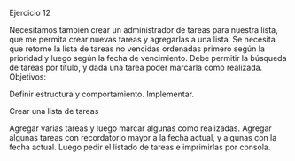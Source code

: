 Ejercicio 12


Necesitamos también crear un administrador de tareas para nuestra lista, que me permita crear nuevas tareas y agregarlas a una lista. Se necesita que retorne la lista de tareas no vencidas ordenadas primero según la prioridad y luego según la fecha de vencimiento. Debe permitir la búsqueda de tareas por título, y dada una tarea poder marcarla como realizada.
Objetivos:

Definir estructura y comportamiento. Implementar.

Crear una lista de tareas

Agregar varias tareas y luego marcar algunas como realizadas.
Agregar algunas tareas con recordatorio mayor a la fecha actual, y algunas con la fecha actual. Luego pedir el listado de tareas e imprimirlas por consola.
